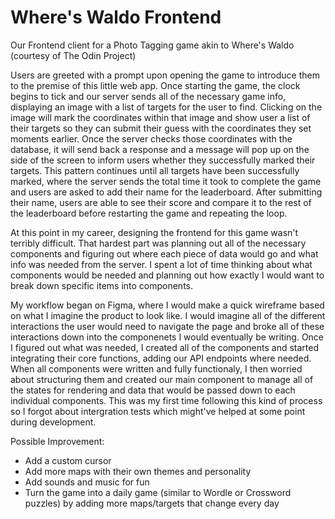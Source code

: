 # Where's Waldo Frontend

Our Frontend client for a Photo Tagging game akin to Where's Waldo (courtesy of The Odin Project)

Users are greeted with a prompt upon opening the game to introduce them to the premise of this little web app. Once starting the game, the clock begins to tick and our server sends all of the necessary game info, displaying an image with a list of targets for the user to find. Clicking on the image will mark the coordinates within that image and show user a list of their targets so they can submit their guess with the coordinates they set moments earlier. Once the server checks those coordinates with the database, it will send back a response and a message will pop up on the side of the screen to inform users whether they successfully marked their targets. This pattern continues until all targets have been successfully marked, where the server sends the total time it took to complete the game and users are asked to add their name for the leaderboard. After submitting their name, users are able to see their score and compare it to the rest of the leaderboard before restarting the game and repeating the loop.

At this point in my career, designing the frontend for this game wasn't terribly difficult. That hardest part was planning out all of the necessary components and figuring out where each piece of data would go and what info was needed from the server. I spent a lot of time thinking about what components would be needed and planning out how exactly I would want to break down specific items into components. 

My workflow began on Figma, where I would make a quick wireframe based on what I imagine the product to look like. I would imagine all of the different interactions the user would need to navigate the page and broke all of these interactions down into the componenets I would eventually be writing. Once I figured out what was needed, I created all of the components and started integrating their core functions, adding our API endpoints where needed. When all components were written and fully functionaly, I then worried about structuring them and created our main component to manage all of the states for rendering and data that would be passed down to each individual components. This was my first time following this kind of process so I forgot about intergration tests which might've helped at some point during development.

Possible Improvement:
- Add a custom cursor
- Add more maps with their own themes and personality
- Add sounds and music for fun
- Turn the game into a daily game (similar to Wordle or Crossword puzzles) by adding more maps/targets that change every day